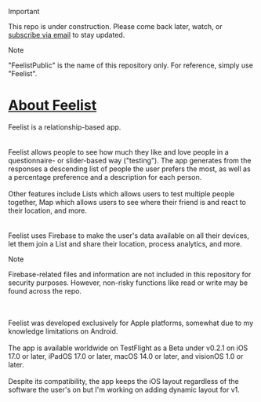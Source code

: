 > [!IMPORTANT]
> This repo is under construction. Please come back later, watch, or [subscribe via email](mailto:holygent@outlook.com?subject=SUBSCRIBE%20TO%20FEELIST%20REPO&body=DO%20NOT%20EDIT%20THIS%0D%0A%0D%0ASUBSCRIBE%20TO%20FEELIST%20REPO) to stay updated.

> [!NOTE]
> "FeelistPublic" is the name of this repository only. For reference, simply use "Feelist".

# [About Feelist](./README.md)
Feelist is a relationship-based app.
<br><br><br>
Feelist allows people to see how much they like and love people in a questionnaire- or slider-based way ("testing"). The app generates from the responses a descending list of people the user prefers the most, as well as a percentage preference and a description for each person.
<br><br>
Other features include Lists which allows users to test multiple people together, Map which allows users to see where their friend is and react to their location, and more.
<br><br><br>
Feelist uses Firebase to make the user's data available on all their devices, let them join a List and share their location, process analytics, and more.
> [!NOTE]
> Firebase-related files and information are not included in this repository for security purposes. However, non-risky functions like read or write may be found across the repo.

<br><br>
Feelist was developed exclusively for Apple platforms, somewhat due to my knowledge limitations on Android.
<br><br>
The app is available worldwide on TestFlight as a Beta under v0.2.1 on iOS 17.0 or later, iPadOS 17.0 or later, macOS 14.0 or later, and visionOS 1.0 or later.
<br><br>
Despite its compatibility, the app keeps the iOS layout regardless of the software the user's on but I'm working on adding dynamic layout for v1.
